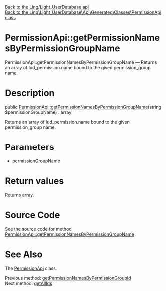[Back to the Ling/Light_UserDatabase api](https://github.com/lingtalfi/Light_UserDatabase/blob/master/doc/api/Ling/Light_UserDatabase.md)<br>
[Back to the Ling\Light_UserDatabase\Api\Generated\Classes\PermissionApi class](https://github.com/lingtalfi/Light_UserDatabase/blob/master/doc/api/Ling/Light_UserDatabase/Api/Generated/Classes/PermissionApi.md)


PermissionApi::getPermissionNamesByPermissionGroupName
================



PermissionApi::getPermissionNamesByPermissionGroupName — Returns an array of lud_permission.name bound to the given permission_group name.




Description
================


public [PermissionApi::getPermissionNamesByPermissionGroupName](https://github.com/lingtalfi/Light_UserDatabase/blob/master/doc/api/Ling/Light_UserDatabase/Api/Generated/Classes/PermissionApi/getPermissionNamesByPermissionGroupName.md)(string $permissionGroupName) : array




Returns an array of lud_permission.name bound to the given permission_group name.




Parameters
================


- permissionGroupName

    


Return values
================

Returns array.








Source Code
===========
See the source code for method [PermissionApi::getPermissionNamesByPermissionGroupName](https://github.com/lingtalfi/Light_UserDatabase/blob/master/Api/Generated/Classes/PermissionApi.php#L327-L337)


See Also
================

The [PermissionApi](https://github.com/lingtalfi/Light_UserDatabase/blob/master/doc/api/Ling/Light_UserDatabase/Api/Generated/Classes/PermissionApi.md) class.

Previous method: [getPermissionNamesByPermissionGroupId](https://github.com/lingtalfi/Light_UserDatabase/blob/master/doc/api/Ling/Light_UserDatabase/Api/Generated/Classes/PermissionApi/getPermissionNamesByPermissionGroupId.md)<br>Next method: [getAllIds](https://github.com/lingtalfi/Light_UserDatabase/blob/master/doc/api/Ling/Light_UserDatabase/Api/Generated/Classes/PermissionApi/getAllIds.md)<br>

